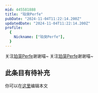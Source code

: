 ```yaml
---
mid: 445581888
title: "珀猆Perfe"
pubDate: "2024-11-04T11:22:14.200Z"
updatedDate: "2024-11-04T11:22:14.200Z"
profile:
  {
    Nickname: ["珀猆Perfe"],
  }
---
```


关注[珀猆Perfe](https://space.bilibili.com/445581888)谢谢喵~ 关注[珀猆Perfe](https://space.bilibili.com/445581888)谢谢喵~

## 此条目有待补充
你可以在[这里](https://github.com/Yuhanawa/VTuber.ICU/edit/master/src/content/v/珀猆Perfe/index.md)编辑本文
